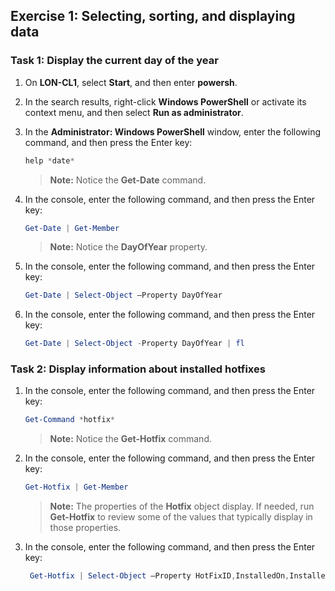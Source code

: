 ## Exercise 1: Selecting, sorting, and displaying data

### Task 1: Display the current day of the year

1. On **LON-CL1**, select **Start**, and then enter **powersh**.
1. In the search results, right-click **Windows PowerShell** or activate its context menu, and then select **Run as administrator**.
1. In the **Administrator: Windows PowerShell** window, enter the following command, and then press the Enter key:

   ```powershell
   help *date* 
   ```

   > **Note:** Notice the **Get-Date** command.

1. In the console, enter the following command, and then press the Enter key:  

   ```powershell
   Get-Date | Get-Member
   ```

   > **Note:** Notice the **DayOfYear** property.

1. In the console, enter the following command, and then press the Enter key:

   ```powershell
   Get-Date | Select-Object –Property DayOfYear
   ```

1. In the console, enter the following command, and then press the Enter key:

   ```powershell
   Get-Date | Select-Object -Property DayOfYear | fl
   ```

### Task 2: Display information about installed hotfixes

1. In the console, enter the following command, and then press the Enter key:

   ```powershell
   Get-Command *hotfix* 
   ```

   > **Note:** Notice the **Get-Hotfix** command.

1. In the console, enter the following command, and then press the Enter key:

   ```powershell
   Get-Hotfix | Get-Member 
   ```

   > **Note:** The properties of the **Hotfix** object display. If needed, run **Get-Hotfix** to review some of the values that typically display in those properties.

1. In the console, enter the following command, and then press the Enter key:  

   ```powershell
    Get-Hotfix | Select-Object –Property HotFixID,InstalledOn,InstalledBy
   ```